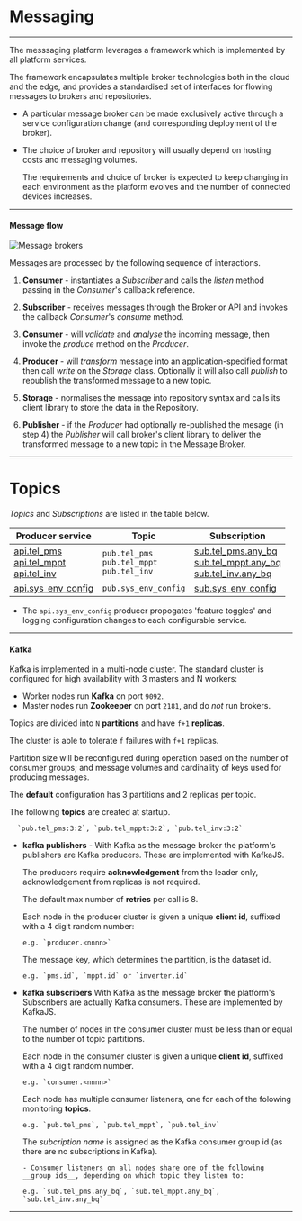 # Messaging
---

The messsaging platform leverages a framework which is implemented by all platform services. 

The framework encapsulates multiple broker technologies both in the cloud and the edge, and provides a standardised set of interfaces for flowing messages to brokers and repositories.

- A particular message broker can be made exclusively active through a service configuration change (and corresponding deployment of the broker). 

- The choice of broker and repository will usually depend on hosting costs and messaging volumes. 

  The requirements and choice of broker is expected to keep changing in each environment as the platform evolves and the number of connected devices increases.

---

#### Message flow

![Message brokers](../../images/message-broker.png)

Messages are processed by the following sequence of interactions.

1. **Consumer** - instantiates a _Subscriber_ and calls the _listen_ method passing in the _Consumer_'s callback reference.

2. **Subscriber** - receives messages through the Broker or API and invokes the callback _Consumer_'s _consume_ method. 

3. **Consumer** - will _validate_ and _analyse_ the incoming message, then invoke the _produce_ method on the _Producer_.

4. **Producer** - will _transform_ message into an application-specified format then call _write_ on the _Storage_ class. 
   Optionally it will also call _publish_ to republish the transformed message to a new topic.

5. **Storage** - normalises the message into repository syntax and calls its client library to store the data in the Repository. 

6. **Publisher** - if the _Producer_  had optionally re-published the mesage (in step 4) the _Publisher_ will call broker's client library to deliver the transformed message to a new topic in the Message Broker.

---

# Topics

_Topics_ and _Subscriptions_ are listed in the table below. 

Producer service           | Topic                          | Subscription                
---                        | ---                            | ---                         
[api.tel_pms](/docs/api.sundaya.monitored.equipment/0/routes/devices/dataset/pms/post)<br>[api.tel_mppt](/docs/api.sundaya.monitored.equipment/0/routes/devices/dataset/mppt/post)<br>[api.tel_inv](/docs/api.sundaya.monitored.equipment/0/routes/devices/dataset/inverter/post) | `pub.tel_pms`<br>`pub.tel_mppt`<br>`pub.tel_inv` |  [sub.tel_pms.any_bq](../../Implementation/Datasets/analytics/tel_pms.md)<br>[sub.tel_mppt.any_bq](../../Implementation/Datasets/analytics/tel_mppt)<br>[sub.tel_inv.any_bq](../../Implementation/Datasets/analytics/tel_inv.md) 
[api.sys_env_config](/docs/api.sundaya.monitored.equipment/0/routes/api/features/get) | `pub.sys_env_config` | [sub.sys_env_config](../../Implementation/Datasets/extended/sys_env_config.md) 

- The `api.sys_env_config` producer propogates 'feature toggles' and logging configuration changes to each configurable service.



---


#### Kafka

Kafka is implemented in a multi-node cluster. The standard cluster is configured for high availability with  3 masters and N workers: 

- Worker nodes run __Kafka__ on port `9092`. 
- Master nodes run __Zookeeper__ on port `2181`, and do _not_ run brokers.

Topics are divided into `N` __partitions__ and have `f+1` __replicas__. 

The cluster is able to tolerate `f` failures with `f+1` replicas. 

Partition size will be reconfigured during operation based on the number of consumer groups; and message volumes and cardinality of keys used for producing messages.

The __default__ configuration has 3 partitions and 2 replicas per topic.

The following __topics__ are created at startup.

      `pub.tel_pms:3:2`, `pub.tel_mppt:3:2`, `pub.tel_inv:3:2`

- **kafka publishers** - With Kafka as the message broker the platform's publishers are Kafka producers. These are implemented with KafkaJS. 

   The producers require __acknowledgement__ from the leader only, acknowledgement from replicas is not required. 

   The default max number of __retries__ per call is 8.

   Each node in the producer cluster is given a unique __client id__, suffixed with a 4 digit random number:

      e.g. `producer.<nnnn>`

   The message key, which determines the partition, is the dataset id. 

      e.g. `pms.id`, `mppt.id` or `inverter.id`

- **kafka subscribers** With Kafka as the message broker the platform's Subscribers are actually Kafka consumers. These are implemented by KafkaJS. 

   The number of nodes in the consumer cluster must be less than or equal to the number of topic partitions.

   Each node in the consumer cluster is given a unique __client id__, suffixed with a 4 digit random number.

      e.g. `consumer.<nnnn>`

   Each node has multiple consumer listeners, one for each of the folowing monitoring __topics__.

      e.g. `pub.tel_pms`, `pub.tel_mppt`, `pub.tel_inv`

   The _subcription name_ is assigned as the Kafka consumer group id (as there are no subscriptions in Kafka).
   
      - Consumer listeners on all nodes share one of the following __group ids__, depending on which topic they listen to:

      e.g. `sub.tel_pms.any_bq`, `sub.tel_mppt.any_bq`, `sub.tel_inv.any_bq`

---
